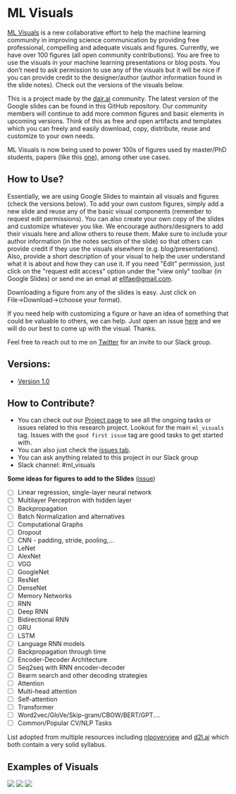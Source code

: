 # ML Visuals

[ML Visuals](https://docs.google.com/presentation/d/11mR1nkIR9fbHegFkcFq8z9oDQ5sjv8E3JJp1LfLGKuk/edit?usp=sharing) is a new collaborative effort to help the machine learning community in improving science communication by providing free professional, compelling and adequate visuals and figures. Currently, we have over 100 figures (all open community contributions). You are free to use the visuals in your machine learning presentations or blog posts. You don’t need to ask permission to use any of the visuals but it will be nice if you can provide credit to the designer/author (author information found in the slide notes). Check out the versions of the visuals below. 

This is a project made by the [dair.ai](https://dair.ai/) community. The latest version of the Google slides can be found in this GitHub repository. Our community members will continue to add more common figures and basic elements in upcoming versions. Think of this as free and open artifacts and templates which you can freely and easily download, copy, distribute, reuse and customize to your own needs.

ML Visuals is now being used to power 100s of figures used by master/PhD students, papers (like this [one](https://arxiv.org/abs/2010.05113)), among other use cases. 

## How to Use?

Essentially, we are using Google Slides to maintain all visuals and figures (check the versions below). To add your own custom figures, simply add a new slide and reuse any of the basic visual components (remember to request edit permissions). You can also create your own copy of the slides and customize whatever you like. We encourage authors/designers to add their visuals here and allow others to reuse them. Make sure to include your author information (in the notes section of the slide) so that others can provide credit if they use the visuals elsewhere (e.g. blog/presentations). Also, provide a short description of your visual to help the user understand what it is about and how they can use it. If you need "Edit" permission, just click on the "request edit access" option under the "view only" toolbar (in Google Slides) or send me an email at ellfae@gmail.com.

Downloading a figure from any of the slides is easy. Just click on File→Download→(choose your format).

If you need help with customizing a figure or have an idea of something that could be valuable to others, we can help. Just open an issue [here](https://github.com/dair-ai/ml-visuals/issues/new) and we will do our best to come up with the visual. Thanks.

Feel free to reach out to me on [Twitter](https://twitter.com/omarsar0) for an invite to our Slack group.

## Versions:
- [Version 1.0](https://docs.google.com/presentation/d/11mR1nkIR9fbHegFkcFq8z9oDQ5sjv8E3JJp1LfLGKuk/edit?usp=sharing)


## How to Contribute?
- You can check out our [Project page](https://github.com/orgs/dair-ai/projects/8) to see all the ongoing tasks or issues related to this research project. Lookout for the main `ml_visuals` tag. Issues with the `good first issue` tag are good tasks to get started with.
- You can also just check the [issues tab](https://github.com/dair-ai/ml-visuals/issues).
- You can ask anything related to this project in our Slack group
- Slack channel: #ml_visuals

**Some ideas for figures to add to the Slides** ([issue](https://github.com/dair-ai/ml-visuals/issues/14))

- [ ] Linear regression, single-layer neural network
- [ ] Multilayer Perceptron with hidden layer
- [ ] Backpropagation
- [ ] Batch Normalization and alternatives
- [ ] Computational Graphs
- [ ] Dropout
- [ ] CNN - padding, stride, pooling,... 
- [ ] LeNet
- [ ] AlexNet
- [ ] VGG
- [ ] GoogleNet
- [ ] ResNet
- [ ] DenseNet
- [ ] Memory Networks
- [ ] RNN
- [ ] Deep RNN
- [ ] Bidirectional RNN
- [ ] GRU
- [ ] LSTM
- [ ] Language RNN models
- [ ] Backpropagation through time
- [ ] Encoder-Decoder Architecture
- [ ] Seq2seq with RNN encoder-decoder
- [ ] Bearm search and other decoding strategies
- [ ] Attention
- [ ] Multi-head attention
- [ ] Self-attention
- [ ] Transformer
- [ ] Word2vec/GloVe/Skip-gram/CBOW/BERT/GPT....
- [ ] Common/Popular CV/NLP Tasks

List adopted from multiple resources including [nlpoverview](https://nlpoverview.com/index.html) and [d2l.ai](https://d2l.ai/) which both contain a very solid syllabus.  

## Examples of Visuals
![](1.png)
![](2.png)
![](3.png)
